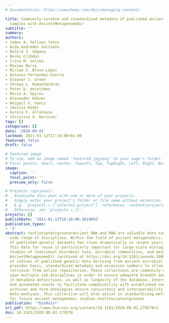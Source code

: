 ```yaml
---
# Documentation: https://wowchemy.com/docs/managing-content/

title: Community-curated and standardised metadata of published ancient metagenomic
  samples with AncientMetagenomeDir
subtitle: ''
summary: ''
authors:
- James A. Fellows Yates
- Aida Andrades Valtueña
- Åshild J. Vågene
- Becky Cribdon
- Irina M. Velsko
- Maxime Borry
- Miriam J. Bravo-López
- Antonio Fernandez-Guerra
- Eleanor J. Green
- Shreya L. Ramachandran
- Peter D. Heintzman
- Maria A. Spyrou
- Alexander Hübner
- Abigail S. Gancz
- Jessica Hider
- Aurora F. Allshouse
- Christina G. Warinner
tags: []
categories: []
date: '2020-09-01'
lastmod: 2021-01-12T17:16:00+01:00
featured: false
draft: false

# Featured image
# To use, add an image named `featured.jpg/png` to your page's folder.
# Focal points: Smart, Center, TopLeft, Top, TopRight, Left, Right, BottomLeft, Bottom, BottomRight.
image:
  caption: ''
  focal_point: ''
  preview_only: false

# Projects (optional).
#   Associate this post with one or more of your projects.
#   Simply enter your project's folder or file name without extension.
#   E.g. `projects = ["internal-project"]` references `content/project/deep-learning/index.md`.
#   Otherwise, set `projects = []`.
projects: []
publishDate: '2021-01-12T16:16:00.361969Z'
publication_types:
- '2'
abstract: textlessptextgreaterAncient DNA and RNA are valuable data sources for a
  wide range of disciplines. Within the field of ancient metagenomics, the number
  of published genetic datasets has risen dramatically in recent years, and tracking
  this data for reuse is particularly important for large-scale ecological and evolutionary
  studies of individual microbial taxa, microbial communities, and metagenomic assemblages.
  AncientMetagenomeDir (archived at https://doi.org/10.5281/zenodo.3980834) is a collection
  of indices of published genetic data deriving from ancient microbial samples that
  provides basic, standardised metadata and accession numbers to allow rapid data
  retrieval from online repositories. These collections are community-curated and
  span multiple sub-disciplines in order to ensure adequate breadth and consensus
  in metadata definitions, as well as longevity of the database. Internal guidelines
  and automated checks to facilitate compatibility with established sequence-read
  archives and term-ontologies ensure consistency and interoperability for future
  meta-analyses. This collection will also assist in standardising metadata reporting
  for future ancient metagenomic studies.textless/ptextgreater
publication: '*bioRxiv*'
url_pdf: https://www.biorxiv.org/content/10.1101/2020.09.02.279570v1
doi: 10.1101/2020.09.02.279570
---
```

